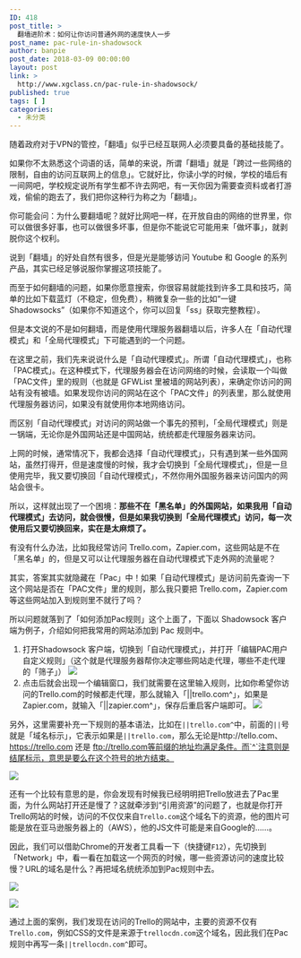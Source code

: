 ```yaml
---
ID: 418
post_title: >
  翻墙进阶术：如何让你访问普通外网的速度快人一步
post_name: pac-rule-in-shadowsock
author: banpie
post_date: 2018-03-09 00:00:00
layout: post
link: >
  http://www.xgclass.cn/pac-rule-in-shadowsock/
published: true
tags: [ ]
categories:
  - 未分类
---
```

随着政府对于VPN的管控，「翻墙」似乎已经互联网人必须要具备的基础技能了。

如果你不太熟悉这个词语的话，简单的来说，所谓「翻墙」就是「跨过一些网络的限制，自由的访问互联网上的信息」。它就好比，你读小学的时候，学校的墙后有一间网吧，学校规定说所有学生都不许去网吧，有一天你因为需要查资料或者打游戏，偷偷的跑去了，我们把你这种行为称之为「翻墙」。

你可能会问：为什么要翻墙呢？就好比网吧一样，在开放自由的网络的世界里，你可以做很多好事，也可以做很多坏事，但是你不能说它可能用来「做坏事」，就剥脱你这个权利。

说到「翻墙」的好处自然有很多，但是光是能够访问 Youtube 和 Google 的系列产品，其实已经足够说服你掌握这项技能了。

而至于如何翻墙的问题，如果你愿意搜索，你很容易就能找到许多工具和技巧，简单的比如下载蓝灯（不稳定，但免费），稍微复杂一些的比如“一键Shadowsocks”（如果你不知道这个，你可以回复「ss」获取完整教程）。

但是本文说的不是如何翻墙，而是使用代理服务器翻墙以后，许多人在「自动代理模式」和「全局代理模式」下可能遇到的一个问题。

在这里之前，我们先来说说什么是「自动代理模式」。所谓「自动代理模式」，也称「PAC模式」。在这种模式下，代理服务器会在访问网络的时候，会读取一个叫做「PAC文件」里的规则（也就是 GFWList 里被墙的网站列表），来确定你访问的网站有没有被墙。如果发现你访问的网站在这个「PAC文件」的列表里，那么就使用代理服务器访问，如果没有就使用你本地网络访问。

而区别「自动代理模式」对访问的网站做一个事先的预判，「全局代理模式」则是一锅端，无论你是外国网站还是中国网站，统统都走代理服务器来访问。

上网的时候，通常情况下，我都会选择「自动代理模式」，只有遇到某一些外国网站，虽然打得开，但是速度慢的时候，我才会切换到「全局代理模式」，但是一旦使用完毕，我又要切换回「自动代理模式」，不然你用外国服务器来访问国内的网站会很卡。

所以，这样就出现了一个困境：**那些不在「黑名单」的外国网站，如果我用「自动代理模式」去访问，就会很慢，但是如果我切换到「全局代理模式」访问，每一次使用后又要切换回来，实在是太麻烦了。**

有没有什么办法，比如我经常访问 Trello.com，Zapier.com，这些网站是不在「黑名单」的，但是又可以让代理服务器在自动代理模式下走外网的流量呢？

其实，答案其实就隐藏在「Pac」中！如果「自动代理模式」是访问前先查询一下这个网站是否在「PAC文件」里的规则，那么我只要把 Trello.com，Zapier.com 等这些网站加入到规则里不就行了吗？

所以问题就落到了「如何添加Pac规则」这个上面了，下面以 Shadowsock 客户端为例子，介绍如何把我常用的网站添加到 Pac 规则中。

1.  打开Shadowsock 客户端，切换到「自动代理模式」，并打开「编辑PAC用户自定义规则」（这个就是代理服务器帮你决定哪些网站走代理，哪些不走代理的「筛子」） ![][1]
2.  点击后就会出现一个编辑窗口，我们就需要在这里输入规则，比如你希望你访问的Trello.com的时候都走代理，那么就输入「||trello.com^」，如果是Zapier.com，就输入「||zapier.com^」，保存后重启客户端即可。 ![][2]

另外，这里需要补充一下规则的基本语法，比如在`||trello.com^`中，前面的`||`号就是「域名标示」，它表示如果是`||trello.com`，那么无论是http://tello.com、https://trello.com 还是 ftp://trello.com等前缀的地址均满足条件。而`^`注意则是结尾标示，意思是要么在这个符号的地方结束。

![][3]

还有一个比较有意思的是，你会发现有时候我已经明明把Trello放进去了Pac里面，为什么网站打开还是慢了？这就牵涉到“引用资源”的问题了，也就是你打开Trello网站的时候，访问的不仅仅来自`Trello.com`这个域名下的资源，他的图片可能是放在亚马逊服务器上的（AWS），他的JS文件可能是来自Google的……。

因此，我们可以借助Chrome的开发者工具看一下（快捷键`F12`），先切换到「Network」中，看一看在加载这一个网页的时候，哪一些资源访问的速度比较慢？URL的域名是什么？再把域名统统添加到Pac规则中去。

![][4]

![][5]

通过上面的案例，我们发现在访问的Trello的网站中，主要的资源不仅有`Trello.com`，例如CSS的文件是来源于`trellocdn.com`这个域名，因此我们在Pac规则中再写一条`||trellocdn.com^`即可。

 [1]: https://ws2.sinaimg.cn/large/006tKfTcgy1fpjlw262lcj30pc0g60tr.jpg
 [2]: https://ws4.sinaimg.cn/large/006tKfTcgy1fpjm2g6fiyj30qm0g4jrh.jpg
 [3]: https://ws1.sinaimg.cn/large/006tKfTcgy1fpjlzqqi6bj319u0iegm8.jpg
 [4]: https://ws2.sinaimg.cn/large/006tKfTcgy1fpjmsst51cj31kw0u70wb.jpg
 [5]: https://ws3.sinaimg.cn/large/006tKfTcgy1fpjmt6vzrej31kw0hjgo6.jpg